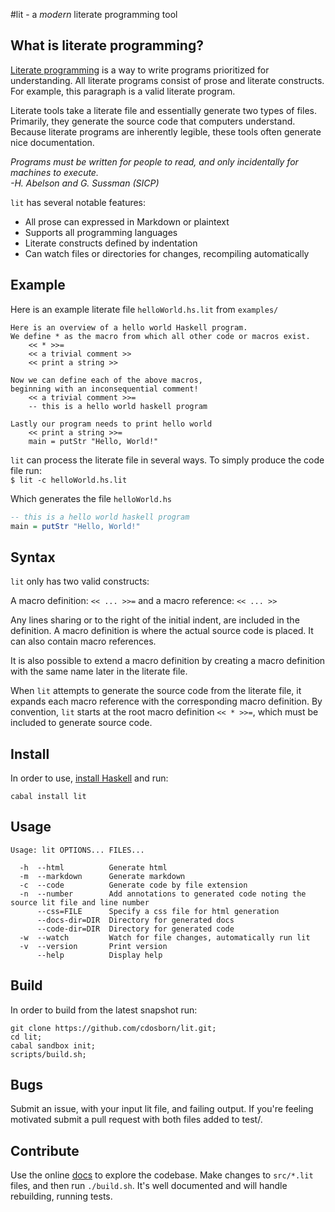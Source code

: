 #lit - a *modern* literate programming tool

## What is literate programming?

[Literate programming](http://en.wikipedia.org/wiki/Literate_programming) is a way to write programs prioritized for understanding. All literate programs consist of prose and literate constructs. For example, this paragraph is a valid literate program.

Literate tools take a literate file and essentially generate two types of files. Primarily,
they generate the source code that computers understand. Because literate programs are inherently legible, 
these tools often generate nice documentation.

*Programs must be written for people to read, and only incidentally for machines to execute. <br>-H. Abelson and G. Sussman (SICP)*

`lit` has several notable features:

- All prose can expressed in Markdown or plaintext
- Supports all programming languages
- Literate constructs defined by indentation
- Can watch files or directories for changes, recompiling automatically

## Example

Here is an example literate file `helloWorld.hs.lit` from `examples/`
```
Here is an overview of a hello world Haskell program. 
We define * as the macro from which all other code or macros exist.
    << * >>=
    << a trivial comment >>
    << print a string >>

Now we can define each of the above macros,
beginning with an inconsequential comment!
    << a trivial comment >>=
    -- this is a hello world haskell program

Lastly our program needs to print hello world
    << print a string >>=
    main = putStr "Hello, World!"
```

`lit` can process the literate file in several ways. To simply produce the code file run:<br>
`$ lit -c helloWorld.hs.lit`

Which generates the file `helloWorld.hs`
```haskell
-- this is a hello world haskell program
main = putStr "Hello, World!"
```

## Syntax
`lit` only has two valid constructs:

A macro definition: `<< ... >>=` and a macro reference: `<< ... >>`

Any lines sharing or to the right of the initial indent, are included in the definition.
A macro definition is where the actual source code is placed. It can also contain macro references.

It is also possible to extend a macro definition by creating a
macro definition with the same name later in the literate file.

When `lit` attempts to generate the source code from the literate file, it expands each
macro reference with the corresponding macro definition. By convention, `lit` starts at the root macro
definition `<< * >>=`, which must be included to generate source code.

## Install 
In order to use, [install Haskell](http://www.haskell.org/platform/) and run:
```
cabal install lit
```

## Usage
```
Usage: lit OPTIONS... FILES...

  -h  --html          Generate html
  -m  --markdown      Generate markdown
  -c  --code          Generate code by file extension
  -n  --number        Add annotations to generated code noting the source lit file and line number
      --css=FILE      Specify a css file for html generation
      --docs-dir=DIR  Directory for generated docs
      --code-dir=DIR  Directory for generated code
  -w  --watch         Watch for file changes, automatically run lit
  -v  --version       Print version
      --help          Display help
```

## Build
In order to build from the latest snapshot run:
```
git clone https://github.com/cdosborn/lit.git;
cd lit;
cabal sandbox init;
scripts/build.sh;
```

## Bugs

Submit an issue, with your input lit file, and failing output. If you're
feeling motivated submit a pull request with both files added to test/.

## Contribute

Use the online [docs](http://cdosborn.github.io/lit/lit/root.html) to explore
the codebase. Make changes to `src/*.lit`  files, and then run `./build.sh`.
It's well documented and will handle rebuilding, running tests.
